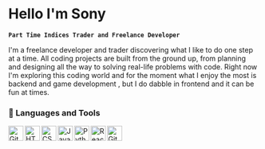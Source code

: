 # Hello I'm Sony 

**`Part Time Indices Trader and Freelance Developer`**

I'm a freelance developer and trader discovering what I like to do one step at a time.
All coding projects are built from the ground up, from planning and designing all the way to solving real-life problems with code.
Right now I'm exploring this coding world and for the moment what I enjoy the most is backend and game development , but I do dabble in frontend and it can be fun at times.


### 🧰 Languages and Tools
<img align="left" alt="Git" width="30px" src="https://cdn.jsdelivr.net/gh/devicons/devicon@latest/icons/git/git-original.svg" style="max-width: 100%;">
<img align="left" alt="HTML" width="30px" src="https://cdn.jsdelivr.net/gh/devicons/devicon@latest/icons/html5/html5-original.svg" style="max-width: 100%;">
<img align="left" alt="CSS" width="30px" src="https://cdn.jsdelivr.net/gh/devicons/devicon@latest/icons/css3/css3-original.svg" style="max-width: 100%;">
<img align="left" alt="JavaScript" width="30px" src="https://cdn.jsdelivr.net/gh/devicons/devicon@latest/icons/javascript/javascript-original.svg" style="max-width: 100%;">
<img align="left" alt="Python" width="30px" src="https://cdn.jsdelivr.net/gh/devicons/devicon@latest/icons/python/python-original.svg" style="max-width: 100%;">
<img align="left" alt="React" width="30px" src="https://cdn.jsdelivr.net/gh/devicons/devicon@latest/icons/react/react-original.svg" style="max-width: 100%;">
<img align="left" alt="Github" width="30px" src="https://cdn.jsdelivr.net/gh/devicons/devicon@latest/icons/github/github-original.svg" style="max-width: 100%;">




